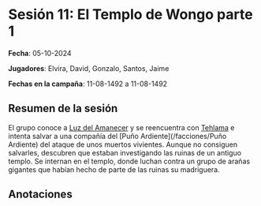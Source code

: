 # Sesión 11: El Templo de Wongo parte 1

**Fecha**: 05-10-2024

**Jugadores**: Elvira, David, Gonzalo, Santos, Jaime

**Fechas en la campaña**: 11-08-1492 a 11-08-1492

## Resumen de la sesión

El grupo conoce a [Luz del Amanecer](/pjs/Luz) y se reencuentra con [Tehlama](/pjs/Tehlama) e intenta salvar a una compañía del [Puño Ardiente](/facciones/Puño Ardiente) del ataque de unos muertos vivientes. Aunque no consiguen salvarles, descubren
que estaban investigando las ruinas de un antiguo templo. Se internan en el templo, donde luchan contra un grupo de arañas gigantes que habían hecho de parte de las
ruinas su madriguera.

## Anotaciones

